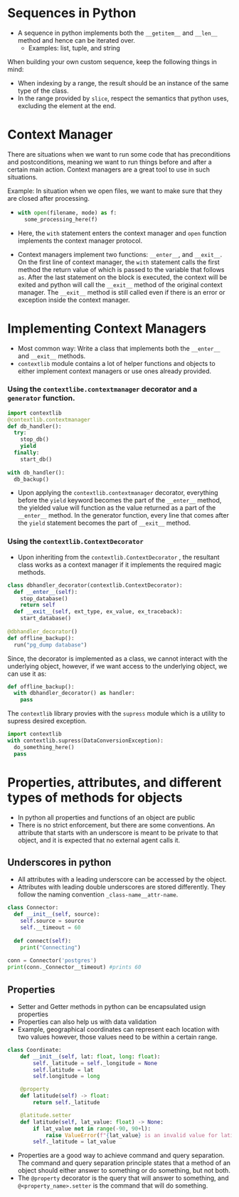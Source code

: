# Sequences in Python

- A sequence in python implements both the `__getitem__` and `__len__` method and hence can be iterated over.
  - Examples: list, tuple, and string

When building your own custom sequence, keep the following things in mind:

- When indexing by a range, the result should be an instance of the same type of the class.
- In the range provided by `slice`, respect the semantics that python uses, excluding the element at the end.



# Context Manager

There are situations when we want to run some code that has preconditions and postconditions, meaning we want to run things before and after a certain main action. Context managers are a great tool to use in such situations.

Example: In situation when we open files, we want to make sure that they are closed after processing.

- ``` python
  with open(filename, mode) as f:
    some_processing_here(f)
  ```

- Here, the `with` statement enters the context manager and `open` function implements the context manager protocol. 

- Context managers implement two functions: `__enter__`, and `__exit__`. On the first line of context manager, the `with` statement calls the first method the return value of which is passed to the variable that follows `as`. After the last statement on the block is executed, the context will be exited and python will call the `__exit__` method of the original context manager. The `__exit__` method is still called even if there is an error or exception inside the context manager. 

# Implementing Context Managers

- Most common way: Write a class that implements both the `__enter__` and `__exit__` methods.
- `contextlib` module contains a lot of helper functions and objects to either implement context managers or use ones already provided.

### Using the `contextlibe.contextmanager` decorator and a `generator` function.

``` python
import contextlib
@contextlib.contextmanager
def db_handler():
  try:
    stop_db()
  	yield 
  finally:
    start_db()
    
with db_handler():
  db_backup()
```

- Upon applying the `contextlib.contextmanager` decorator, everything before the `yield` keyword becomes the part of the `__enter__` method, the yielded value will function as the value returned as a part of the `__enter__` method. In the generator function, every line that comes after the `yield` statement becomes the part of `__exit__` method.

### Using the `contextlib.ContextDecorator`

- Upon inheriting from the `contextlib.ContextDecorator` , the resultant class works as a context manager if it implements the required magic methods.

```python
class dbhandler_decorator(contextlib.ContextDecorator):
  def __enter__(self):
    stop_database()
    return self
  def __exit__(self, ext_type, ex_value, ex_traceback):
    start_database()
    
@dbhandler_decorator()
def offline_backup():
  run("pg_dump database")
```

Since, the decorator is implemented as a class, we cannot interact with the underlying object, however, if we want access to the underlying object, we can use it as:

```python
def offline_backup():
  with dbhandler_decorator() as handler:
    pass
```

The `contextlib` library provies with the `supress` module which is a utility to supress desired exception.

```python
import contextlib
with contextlib.supress(DataConversionException):
  do_something_here()
  pass
```



# Properties, attributes, and different types of methods for objects

- In python all properties and functions of an object are public
- There is no strict enforcement, but there are some conventions. An attribute that starts with an underscore is meant to be private to that object, and it is expected that no external agent calls it. 

## Underscores in python

- All attributes with a leading underscore can be accessed by the object.
- Attributes with leading double underscores are stored differently. They follow the naming convention `_class-name__attr-name`.

```python
class Connector:
  def __init__(self, source):
    self.source = source
    self.__timeout = 60
   
  def connect(self):
    print("Connecting")
    
conn = Connector('postgres')
print(conn._Connector__timeout) #prints 60
```



## Properties

- Setter and Getter methods in python can be encapsulated usign properties
- Properties can also help us with data validation
- Example, geographical coordinates can represent each location with two values however, those values need to be within a certain range.

```python
class Coordinate:
    def __init__(self, lat: float, long: float):
        self._latitude = self._longitude = None
        self.latitude = lat
        self.longitude = long

    @property
    def latitude(self) -> float:
        return self._latitude

    @latitude.setter
    def latitude(self, lat_value: float) -> None:
        if lat_value not in range(-90, 90+l):
            raise ValueError(f"{lat_value} is an invalid value for latitude")
        self._latitude = lat_value
```

- Properties are a good way to achieve command and query separation. The command and query separation principle states that a method of an object should either answer to something or do something, but not both.
- The `@property` decorator is the query that will answer to something, and `@<property_name>.setter` is the command that will do something.

